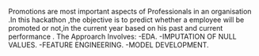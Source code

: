 Promotions are most important aspects of Professionals in an organisation .In this hackathon ,the objective is to predict whether a employee will be promoted or not,in the current year based on his past and current performance .
The Approarch Involves:
-EDA.
-IMPUTATION OF NULL VALUES.
-FEATURE ENGINEERING.
-MODEL DEVELOPMENT.
